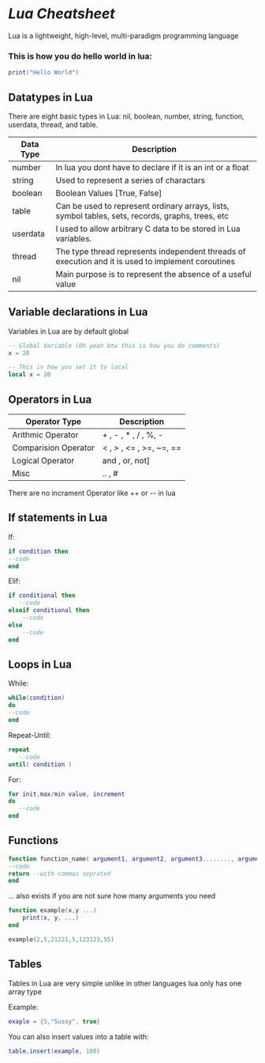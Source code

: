 # *Lua Cheatsheet*

Lua is a lightweight, high-level, multi-paradigm programming language


### This is how you do hello world in lua:
```lua
print("Hello World")
```

## Datatypes in Lua
There are eight basic types in Lua: nil, boolean, number, string, function, userdata, thread, and table. 

| Data Type | Description |
| --------- | ----------- |
| number | In lua you dont have to declare if it is an int or a float|
| string | Used to represent a series of charactars |
| boolean | Boolean Values [True, False]|
| table | Can be used to represent ordinary arrays, lists, symbol tables, sets, records, graphs, trees, etc  |
| userdata | I used to allow arbitrary C data to be stored in Lua variables.  |
| thread | The type thread represents independent threads of execution and it is used to implement coroutines |
| nil | Main purpose is to represent the absence of a useful value  |


## Variable declarations in Lua
Variables in Lua are by default global
```lua
-- Global Variable (Oh yeah btw this is how you do comments)
x = 20

-- This is how you set it to local
local x = 20
```

## Operators in Lua
| Operator Type | Description |
| --------- | ----------- |
| Arithmic Operator | + , - , * , / , %, -|
| Comparision Operator | < , > , <= , >=, ~=, == |
| Logical Operator | and , or, not]|
| Misc | .. , #  |

There are no incrament Operator like ++ or -- in lua

## If statements in Lua
If:
```lua
if condition then
--code
end
```
Elif:
```lua
if conditional then
   --code
elseif conditional then
    --code
else
    --code
end
```

## Loops in Lua

While:
```lua
while(condition)
do
--code
end
```


Repeat-Until:
```lua
repeat
   --code
until( condition )
```


For:
```lua
for init,max/min value, increment
do
   --code
end
```

## Functions

```lua
function function_name( argument1, argument2, argument3........, argumentn)
--code
return --with commas seprated
end
```


... also exists if you are not sure how many arguments you need 
```lua
function example(x,y ...)
	print(x, y, ...)
end

example(2,5,21221,5,123123,55)
```


## Tables

Tables in Lua are very simple
unlike in other languages lua only has one array type


Example:
```lua
exaple = {5,"Sussy", true}
```


You can also insert values into a table with:
```lua
table.insert(example, 100)
```
